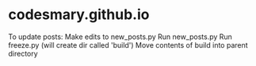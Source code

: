 # codesmary.github.io
To update posts:
Make edits to new_posts.py
Run new_posts.py
Run freeze.py (will create dir called 'build')
Move contents of build into parent directory
